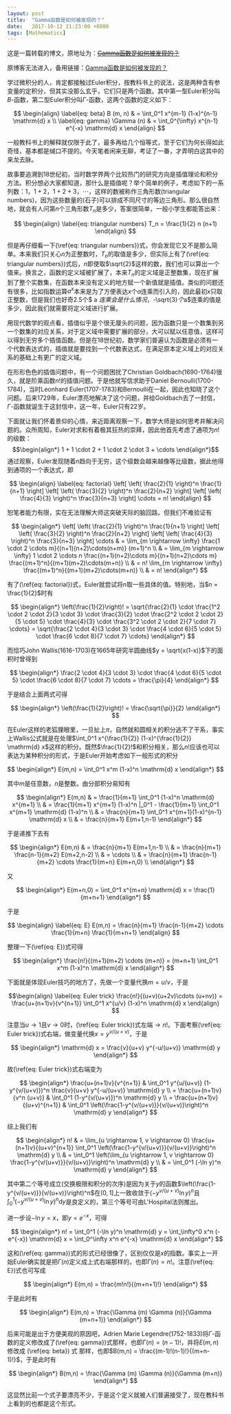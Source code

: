 ```yaml
---
layout: post
title:  "Gamma函数是如何被发现的？"
date:   2017-10-12 21:23:00 +0800
tags: [Mathematics]
---
```


这是一篇转载的博文，原地址为：<del>[Gamma函数是如何被发现的？](http://www.cnblogs.com/murongxixi/p/3663125.html)</del>

原博客无法进入，备用链接：[Gamma函数是如何被发现的？](https://www.tuicool.com/articles/7JFRf2)


学过微积分的人，肯定都接触过Euler积分，按教科书上的说法，这是两种含有参变量的定积分，但其实没那么玄乎，它们只是两个函数。其中第一型Euler积分叫$B$-函数，第二型Euler积分叫$\Gamma$-函数，这两个函数的定义如下：

$$
\begin{align} 
\label{eq: beta} B (m, n) & = \int_0^1 x^{m-1} (1-x)^{n-1} \mathrm{d} x \\
\label{eq: gamma} \Gamma (n) & = \int_0^{\infty} x^{n-1} e^{-x} \mathrm{d} x
\end{align}
$$

一般教科书上的解释就仅限于此了，最多再给几个恒等式，至于它们为何长得如此奇怪，基本都是缄口不提的。今天笔者闲来无聊，考证了一番，才弄明白这其中的来龙去脉。

故事要追溯到18世纪初，当时数学界两个比较热门的研究方向是插值理论和积分方法。积分想必大家都知道，那什么是插值呢？举个简单的例子，考虑如下的一系列数：$1$，$1+2$，$1+2+3$，$\cdots$，这样的数被称作三角形数(triangular numbers)，因为这些数量的(石子)可以排成不同尺寸的等边三角形。那么很自然地，就会有人问第$n$个三角形数$T_n$是多少，答案很简单，一般小学生都能答出来：

$$
\begin{align}
\label{eq: triangular numbers} T_n = \frac{1}{2} n (n+1)
\end{align}
$$

但是再仔细看一下(\ref{eq: triangular numbers})式，你会发现它又不是那么简单。本来我们只关心$n$为正整数时，$T_n$的取值是多少，但实际上有了(\ref{eq: triangular numbers})式后，$n$即使取$\sqrt{2}$这样的数，我们也可以算出一个值来。换言之，函数的定义域被扩展了，本来$T_n$的定义域是正整数集，现在扩展到了整个实数集，在函数本来没有定义的地方赋一个新值就是插值。类似的问题还有很多，比如指数运算$a^x$本来是为了方便表达$x$个$a$连乘而引入的，因此最初$x$只取正整数，但是我们也好奇$2.5$个$ a $连乘会是什么情况，$-\sqrt{3}$个$a$连乘的值是多少，因此我们就需要将定义域进行扩展。

用现代数学的观点看，插值似乎是个很无厘头的问题，因为函数只是一个数集到另一个数集的对应关系，对于定义域中需要扩展的部分，大可以赋以任意值，这样可以得到无穷多个插值函数。但是在18世纪初，数学家们普遍认为函数是必须有一个代数表达式的，插值就是要找到一个代数表达式，在满足原本定义域上的对应关系的基础上有更广的定义域。

在形形色色的插值问题中，有一个问题困扰了Christian Goldbach(1690-1764)很久，就是阶乘函数$n!$的插值问题。于是他就写信求助于Daniel Bernoulli(1700-1784)，当时Leonhard Euler(1707-1783)和Bernoulli在一起，因此也知晓了这个问题。后来1729年，Euler漂亮地解决了这个问题，并给Goldbach去了一封信，$\Gamma$-函数就诞生于这封信中，这一年，Euler只有22岁。

下面就让我们怀着景仰的心情，来近距离观察一下，数学大师是如何思考并解决问题的。众所周知，Euler对求和有着极其狂热的崇拜，因此他首先考虑了通项为$n!$的级数：$$\begin{align*} 1 + 1 \cdot 2 + 1 \cdot 2 \cdot 3 + \cdots \end{align*}$$通过观察，Euler发现随着$n$趋向于无穷，这个级数会越来越像等比级数，据此他得到通项的一个表达式，即

$$
\begin{align}
\label{eq: factorial} 
\left[ \left( \frac{2}{1} \right)^n \frac{1}{n+1} \right]
\left[ \left( \frac{3}{2} \right)^n \frac{2}{n+2} \right]
\left[ \left( \frac{4}{3} \right)^n \frac{3}{n+3} \right] \cdots
= n!
\end{align}
$$

恕笔者能力有限，实在无法理解大师这突破天际的脑回路。但我们不难验证有

$$
\begin{align*}
\left[ \left( \frac{2}{1} \right)^n \frac{1}{n+1} \right]
\left[ \left( \frac{3}{2} \right)^n \frac{2}{n+2} \right]
\left[ \left( \frac{4}{3} \right)^n \frac{3}{n+3} \right] \cdots 
& = \lim_{m \rightarrow \infty} \frac{1 \cdot 2 \cdots m}{(n+1)(n+2)\cdots(n+m)} (m+1)^n \\  
& = \lim_{m \rightarrow \infty} 1 \cdot 2 \cdots n \frac{(n+1)(n+2)\cdots m}{(n+1)(n+2)\cdots m} \frac{(m+1)^n}{(m+1)(m+2)\cdots(m+n)} \\  
& = n! \lim_{m \rightarrow \infty} \frac{(m+1)^n}{(m+1)(m+2)\cdots(m+n)} \\ 
& = n!
\end{align*}
$$

有了(\ref{eq: factorial})式，Euler就尝试将$n$取一些具体的值。特别地，当$n = \frac{1}{2}$时有

$$
\begin{align*}
\left(\frac{1}{2}\right)!
= \sqrt{\frac{2}{1} \cdot \frac{1^2 \cdot 2 \cdot 2}{3 \cdot 3} \cdot \frac{3}{2} \cdot \frac{2^2 \cdot 2 \cdot 2}{5 \cdot 5} \cdot \frac{4}{3} \cdot \frac{3^2 \cdot 2 \cdot 2}{7 \cdot 7} \cdots} 
= \sqrt{\frac{2 \cdot 4}{3 \cdot 3} \cdot \frac{4 \cdot 6}{5 \cdot 5} \cdot \frac{6 \cdot 8}{7 \cdot 7} \cdots}
\end{align*}
$$

而恰巧John Wallis(1616-1703)在1665年研究半圆曲线$y = \sqrt{x(1-x)}$下的面积时曾得到

$$
\begin{align*}
\frac{2 \cdot 4}{3 \cdot 3} \cdot \frac{4 \cdot 6}{5 \cdot 5} \cdot \frac{6 \cdot 8}{7 \cdot 7} \cdots
= \frac{\pi}{4}
\end{align*}
$$

于是结合上面两式可得

$$
\begin{align*}
\left(\frac{1}{2}\right)! = \frac{\sqrt{\pi}}{2}
\end{align*}
$$

在Euler这样的老狐狸眼里，一旦扯上$\pi$，自然就和圆相关的积分逃不了干系，事实上Wallis公式就是在处理$\int_0^1 x^{\frac{1}{2}} (1-x)^{\frac{1}{2}} \mathrm{d} x$这样的积分。既然$\frac{1}{2}!$和积分相关，那么$n!$应该也可以表达为某种积分的形式，于是Euler开始考虑如下一般形式的积分

$$
\begin{align*}
E(m,n) = \int_0^1 x^m (1-x)^n \mathrm{d} x
\end{align*}
$$

其中$m$是任意数，$n$是整数。由分部积分易知有

$$
\begin{align*}
E(m,n) & = \frac{1}{m+1} \int_0^1 (1-x)^n \mathrm{d} x^{m+1} \\
& = \frac{1}{m+1} x^{m+1} (1-x)^n |_0^1 - \frac{1}{m+1} \int_0^1 x^{m+1} \mathrm{d} (1-x)^n \\
& = \frac{n}{m+1} \int_0^1 x^{m+1}(1-x)^{n-1} \mathrm{d} x \\
& = \frac{n}{m+1} E(m+1,n-1)
\end{align*}
$$

于是递推下去有

$$
\begin{align*}
E(m,n)
& = \frac{n}{m+1} E(m+1,n-1) \\
& = \frac{n}{m+1} \frac{n-1}{m+2} E(m+2,n-2) \\
& = \cdots \\
& = \frac{n}{m+1} \frac{n-1}{m+2} \cdots \frac{1}{m+n} E(m+n,0) \\
\end{align*}
$$

又

$$
\begin{align*}
E(m+n,0) = \int_0^1 x^{m+n} \mathrm{d} x = \frac{1}{m+n+1}
\end{align*}
$$

于是

$$
\begin{align}
\label{eq: E} E(m,n)
= \frac{n}{m+1} \frac{n-1}{m+2} \cdots \frac{1}{m+n} \frac{1}{m+n+1}
\end{align}
$$

整理一下(\ref{eq: E})式可得

$$
\begin{align*}
\frac{n!}{(m+1)(m+2) \cdots (m+n)} = (m+n+1) \int_0^1 x^m (1-x)^n \mathrm{d} x
\end{align*}
$$

下面就是体现Euler技巧的地方了，先做一个变量代换$m = u/v$，于是

$$\begin{align}
\label{eq: Euler trick} \frac{n!}{(u+v)(u+2v)\cdots (u+nv)} 
= \frac{u+(n+1)v}{v^{n+1}} \int_0^1 x^{u/v} (1-x)^n \mathrm{d} x
\end{align}
$$

注意当$u \rightarrow 1$且$v \rightarrow 0$时，(\ref{eq: Euler trick})式左端$\rightarrow n!$。下面考察(\ref{eq: Euler trick})式右端，做变量代换$x = y^{v/(u+v)}$，于是

$$
\begin{align*}
\mathrm{d} x = \frac{v}{u+v} y^{-u/(u+v)} \mathrm{d} y
\end{align*}
$$

故(\ref{eq: Euler trick})式右端变为

$$
\begin{align*}
\frac{u+(n+1)v}{v^{n+1}} & \int_0^1 y^{u/(u+v)} (1-y^{v/(u+v)})^n \frac{v}{u+v} y^{-u/(u+v)} \mathrm{d} y \\
= \frac{u+(n+1)v}{v^n (u+v)} & \int_0^1 (1-y^{v/(u+v)})^n \mathrm{d} y \\
= \frac{u+(n+1)v}{(u+v)^{n+1}} & \int_0^1 \left(\frac{1-y^{v/(u+v)}}{v/(u+v)}\right)^n \mathrm{d} y
\end{align*}
$$

综上我们有

$$
\begin{align*}
n! 
& = \lim_{u \rightarrow 1, v \rightarrow 0} \frac{u+(n+1)v}{(u+v)^{n+1}} \int_0^1 \left(\frac{1-y^{v/(u+v)}}{v/(u+v)}\right)^n \mathrm{d} y \\
& = \int_0^1 \left(\lim_{u \rightarrow 1, v \rightarrow 0} \frac{1-y^{v/(u+v)}}{v/(u+v)}\right)^n \mathrm{d} y \\
& = \int_0^1 (-\ln y)^n \mathrm{d} y
\end{align*}
$$

其中第二个等号成立(交换极限和积分的次序)是因为关于$y$的函数$\left(\frac{1-y^{v/(u+v)}}{v/(u+v)}\right)^n$在$(0,1]$上一致收敛于$\left( -y^{v/(u+v)} \ln y \right)^n$且$\int_0^1 \left( -y^{v/(u+v)} \ln y \right)^n \mathrm{d} y$是良定义的，第三个等号可由L'Hospital法则推出。

进一步设$-\ln y = x$，即$y = e^{-x}$，可得

$$
\begin{align*}
n!
= \int_0^1 (-\ln y)^n \mathrm{d} y = \int_\infty^0 x^n (- e^{-x}) \mathrm{d} x
= \int_0^\infty x^n e^{-x} \mathrm{d} x
\end{align*}
$$

这和(\ref{eq: gamma})式的形式已经很像了，区别仅仅是$x$的指数。事实上一开始Euler确实就是把$\Gamma (n)$定义成上式右端那样的，也即$\Gamma (n) = n!$。注意(\ref{eq: E})式也可写成

$$
\begin{align*}
E(m,n) = \frac{m!n!}{(m+n+1)!}
\end{align*}
$$

于是此时有

$$
\begin{align*}
E(m,n) = \frac{\Gamma (m) \Gamma (n)}{\Gamma (m+n+1)}
\end{align*}
$$

后来可能是出于方便美观的原因吧，Adrien Marie Legendre(1752-1833)将$\Gamma$-函数的定义修改成了(\ref{eq: gamma})式那样，也即$\Gamma (n) = (n-1)!$，并将$E(m,n)$修改成 (\ref{eq: beta}) 式 那样，也即$B(m,n) = \frac{(m-1)!(n-1)!}{(m+n-1)!}$，于是此时有

$$
\begin{align*}
B(m,n) = \frac{\Gamma (m) \Gamma (n)}{\Gamma (m+n)}
\end{align*}
$$

这显然比前一个式子要漂亮不少，于是这个定义就被人们普遍接受了，现在教科书上看到的也都是这个形式。